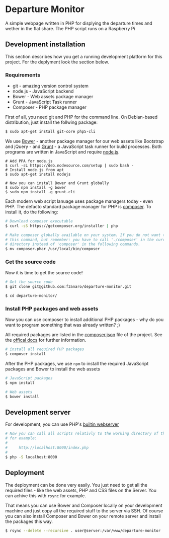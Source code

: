 # Departure Monitor

A simple webpage written in PHP for displying the departure times
and wether in the flat share. The PHP script runs on a
Raspberry Pi

## Development installation

This section describes how you get a running development platform for this
project. For the deplyment look the section below. 


### Requirements

 * git - amazing version control system
 * node.js - JavaScript backend
 * Bower - Web assets package manager
 * Grunt - JavaScript Task runner
 * Composer - PHP package manager


First of all, you need git and PHP for the command line. On Debian-based
distribution, just install the follwing package:

```bash
$ sudo apt-get install git-core php5-cli
```

We use [Bower](http://bower.io/) - another package manager for our web assets like
Bootstrap and jQuery - and [Grunt](http://gruntjs.com/) - a JavaScript task runner
for build processes. Both programs are written in JavaScript and require
[node.js](http://nodejs.org/).

```
# Add PPA for node.js
$ curl -sL https://deb.nodesource.com/setup | sudo bash -
# Install node.js from apt
$ sudo apt-get install nodejs

# Now you can install Bower and Grunt globally
$ sudo npm install -g bower
$ sudo npm install -g grunt-cli
```

Each modern web script lanuage uses package managers today - even PHP. The
defacto standard package manager for PHP is [composer](https://getcomposer.org).
To install it, do the following:

```bash
# Download composer executable
$ curl -sS https://getcomposer.org/installer | php

# Make composer globally available on your system. If you do not want that, skip
# this command, but remember: you have to call './composer' in the current
# directory instead of 'composer' in the following commands.
$ mv composer.phar /usr/local/bin/composer
```


### Get the source code

Now it is time to get the source code!

```bash
# Get the source code
$ git clone git@github.com:f3anaro/departure-monitor.git

$ cd departure-monitor/
```

### Install PHP packages and web assets

Now you can use composer to install additional PHP packages - why do you want
to program something that was already written? ;)

All required packages are listed in the [composer.json](composer.json) file of
the project. See the [offical docs](https://getcomposer.org/doc/) for further
information.

```bash
# install all required PHP packages
$ composer install
```

After the PHP packages, we use `npm` to install the required JavaScript packages
and Bower to install the web assets

```bash
# JavaScript packages
$ npm install

# Web assets
$ bower install
```


## Development server

For development, you can use PHP's [builtin webserver](http://php.net/manual/en/features.commandline.webserver.php)

```bash
# Now you can call all scripts relativly to the working directory of the server,
# for example:
# 
#     http://localhost:8000/index.php
# 
$ php -S localhost:8000
```


## Deployment

The deployment can be done very easily. You just need to get all the required files - like
the web assets, PHP and CSS files on the Server. You can achive this with `rsync` for example.

That means you can use Bower and Composer locally on your development machine and just copy all
the required stuff to the server via SSH. Of course you can also install Composer and Bower 
on your remote server and install the packages this way.

```bash
$ rsync --delete --recursive . user@server:/var/www/departure-monitor
```
